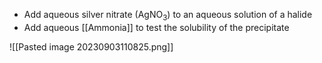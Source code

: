 - Add aqueous silver nitrate (AgNO<sub>3</sub>) to an aqueous solution of a halide
- Add aqueous [[Ammonia]] to test the solubility of the precipitate

![[Pasted image 20230903110825.png]]